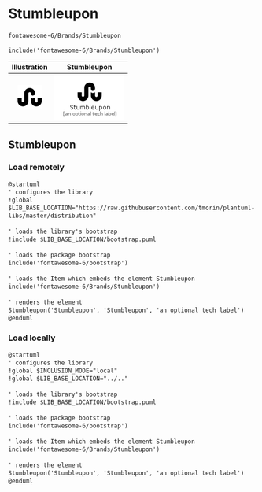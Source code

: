 # Stumbleupon


```text
fontawesome-6/Brands/Stumbleupon
```

```text
include('fontawesome-6/Brands/Stumbleupon')
```



| Illustration | Stumbleupon |
| :---: | :---: |
| ![illustration for Illustration](../../fontawesome-6/Brands/Stumbleupon.png) | ![illustration for Stumbleupon](../../fontawesome-6/Brands/Stumbleupon.Local.png) |




## Stumbleupon

### Load remotely
```plantuml
@startuml
' configures the library
!global $LIB_BASE_LOCATION="https://raw.githubusercontent.com/tmorin/plantuml-libs/master/distribution"

' loads the library's bootstrap
!include $LIB_BASE_LOCATION/bootstrap.puml

' loads the package bootstrap
include('fontawesome-6/bootstrap')

' loads the Item which embeds the element Stumbleupon
include('fontawesome-6/Brands/Stumbleupon')

' renders the element
Stumbleupon('Stumbleupon', 'Stumbleupon', 'an optional tech label')
@enduml
```

### Load locally
```plantuml
@startuml
' configures the library
!global $INCLUSION_MODE="local"
!global $LIB_BASE_LOCATION="../.."

' loads the library's bootstrap
!include $LIB_BASE_LOCATION/bootstrap.puml

' loads the package bootstrap
include('fontawesome-6/bootstrap')

' loads the Item which embeds the element Stumbleupon
include('fontawesome-6/Brands/Stumbleupon')

' renders the element
Stumbleupon('Stumbleupon', 'Stumbleupon', 'an optional tech label')
@enduml
```

